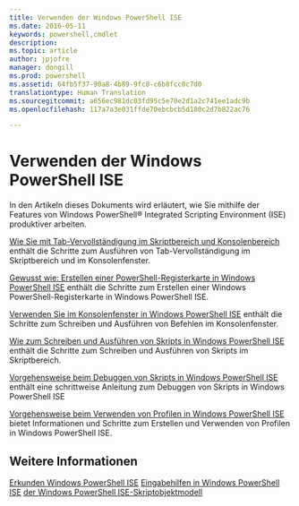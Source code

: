 ```yaml
---
title: Verwenden der Windows PowerShell ISE
ms.date: 2016-05-11
keywords: powershell,cmdlet
description: 
ms.topic: article
author: jpjofre
manager: dongill
ms.prod: powershell
ms.assetid: 64fb5f37-90a8-4b89-9fc8-c6b8fcc0c7d0
translationtype: Human Translation
ms.sourcegitcommit: a656ec981dc03fd95c5e70e2d1a2c741ee1adc9b
ms.openlocfilehash: 117a7a3e031ffde70ebcbcb5d180c2d7b822ac76

---
```


# Verwenden der Windows PowerShell ISE
In den Artikeln dieses Dokuments wird erläutert, wie Sie mithilfe der Features von Windows PowerShell® Integrated Scripting Environment (ISE) produktiver arbeiten.

[Wie Sie mit Tab-Vervollständigung im Skriptbereich und Konsolenbereich](How-to-Use-Tab-Completion-in-the-Script-Pane-and-Console-Pane.md) enthält die Schritte zum Ausführen von Tab-Vervollständigung im Skriptbereich und im Konsolenfenster.

[Gewusst wie: Erstellen einer PowerShell-Registerkarte in Windows PowerShell ISE](How-to-Create-a-PowerShell-Tab-in-Windows-PowerShell-ISE.md) enthält die Schritte zum Erstellen einer Windows PowerShell-Registerkarte in Windows PowerShell ISE.

[Verwenden Sie im Konsolenfenster in Windows PowerShell ISE](How-to-Use-the-Console-Pane-in-the-Windows-PowerShell-ISE.md) enthält die Schritte zum Schreiben und Ausführen von Befehlen im Konsolenfenster.

[Wie zum Schreiben und Ausführen von Skripts in Windows PowerShell ISE](How-to-Write-and-Run-Scripts-in-the-Windows-PowerShell-ISE.md) enthält die Schritte zum Schreiben und Ausführen von Skripts im Skriptbereich.

[Vorgehensweise beim Debuggen von Skripts in Windows PowerShell ISE](How-to-Debug-Scripts-in-Windows-PowerShell-ISE.md) enthält eine schrittweise Anleitung zum Debuggen von Skripts in Windows PowerShell ISE

[Vorgehensweise beim Verwenden von Profilen in Windows PowerShell ISE](How-to-Use-Profiles-in-Windows-PowerShell-ISE.md) bietet Informationen und Schritte zum Erstellen und Verwenden von Profilen in Windows PowerShell ISE.

## Weitere Informationen
[Erkunden Windows PowerShell ISE](../../getting-started/fundamental/Exploring-the-Windows-PowerShell-ISE.md)
[Eingabehilfen in Windows PowerShell ISE](../../setup/Accessibility-in-Windows-PowerShell-ISE.md)
[der Windows PowerShell ISE-Skriptobjektmodell](https://technet.microsoft.com/en-us/library/69b047d0-da79-413e-b948-8e45d05d1f85)




<!--HONumber=Oct16_HO1-->


